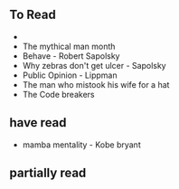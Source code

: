 ## To Read

- 
- The mythical man month
- Behave - Robert Sapolsky
- Why zebras don't get ulcer - Sapolsky
- Public Opinion - Lippman
- The man who mistook his wife for a hat
- The Code breakers

## have read
- mamba mentality - Kobe bryant


## partially read

